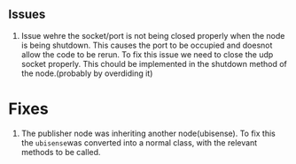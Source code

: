 ## Issues 

1. Issue wehre the socket/port is not being closed properly when the node is being shutdown.
This causes the port to be occupied and doesnot allow the code to be rerun. To fix this issue we need to close the udp socket properly. This chould be implemented in the shutdown method of the node.(probably by overdiding it)



# Fixes

1. The publisher node was inheriting another node(ubisense). To fix this the `ubisense`was converted into a normal class, with the relevant methods to be called. 